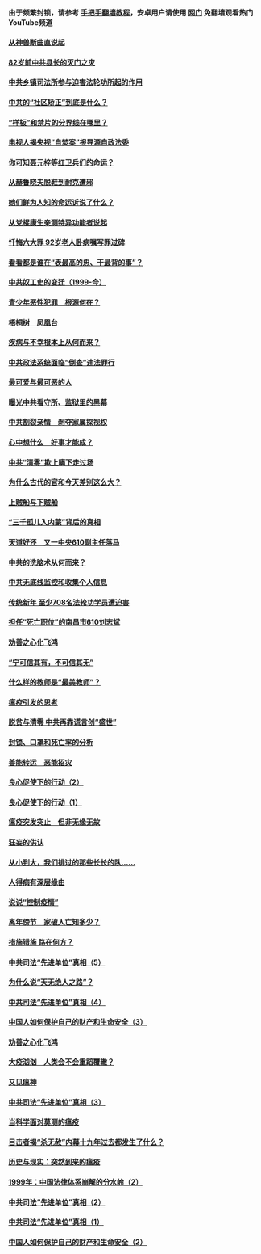 #### 由于频繁封锁，请参考 [手把手翻墙教程](https://github.com/gfw-breaker/guides/wiki/)，安卓用户请使用 [网门](https://github.com/gfw-breaker/nogfw/blob/master/dl.md?t=04140901) 免翻墙观看热门YouTube频道 

#### [从神兽断曲直说起](../pages/19/423201.md?t=04140901) 

#### [82岁前中共县长的灭门之灾](../pages/19/423055.md?t=04140901) 

#### [中共乡镇司法所参与迫害法轮功所起的作用](../pages/19/423064.md?t=04140901) 

#### [中共的“社区矫正”到底是什么？](../pages/19/422870.md?t=04140901) 

#### [“样板”和禁片的分界线在哪里？](../pages/19/422704.md?t=04140901) 

#### [电视人揭央视“自焚案”报导源自政法委](../pages/19/422770.md?t=04140901) 

#### [你可知聂元梓等红卫兵们的命运？](../pages/19/422848.md?t=04140901) 

#### [从赫鲁晓夫脱鞋到耐克遭邪](../pages/19/422826.md?t=04140901) 

#### [她们鲜为人知的命运诉说了什么？](../pages/19/422754.md?t=04140901) 

#### [从党棍康生亲测特异功能者说起](../pages/19/422657.md?t=04140901) 

#### [忏悔六大罪 92岁老人卧病嘱写罪过碑](../pages/19/422750.md?t=04140901) 

#### [看看都是谁在“表最高的忠、干最背的事”？](../pages/19/422703.md?t=04140901) 

#### [中共奴工史的变迁（1999-今）](../pages/19/422656.md?t=04140901) 

#### [青少年恶性犯罪　根源何在？](../pages/19/422449.md?t=04140901) 

#### [梧桐树　凤凰台](../pages/19/422442.md?t=04140901) 

#### [疾病与不幸根本上从何而来？](../pages/19/422438.md?t=04140901) 

#### [中共政法系统面临“倒查”违法罪行](../pages/19/422497.md?t=04140901) 

#### [最可爱与最可恶的人](../pages/19/422448.md?t=04140901) 

#### [曝光中共看守所、监狱里的黑幕](../pages/19/422390.md?t=04140901) 

#### [中共割裂亲情　剥夺家属探视权](../pages/19/422364.md?t=04140901) 

#### [心中想什么　好事才能成？](../pages/19/422318.md?t=04140901) 

#### [中共“清零”欺上瞒下走过场](../pages/19/422306.md?t=04140901) 

#### [为什么古代的官和今天差别这么大？](../pages/19/422228.md?t=04140901) 

#### [上贼船与下贼船](../pages/19/422276.md?t=04140901) 

#### [“三千孤儿入内蒙”背后的真相](../pages/19/422229.md?t=04140901) 

#### [天道好还　又一中央610副主任落马](../pages/19/422155.md?t=04140901) 

#### [中共的洗脑术从何而来？](../pages/19/422154.md?t=04140901) 

#### [中共无底线监控和收集个人信息](../pages/19/422039.md?t=04140901) 

#### [传统新年 至少708名法轮功学员遭迫害](../pages/19/421946.md?t=04140901) 

#### [担任“死亡职位”的南昌市610刘志斌](../pages/19/421957.md?t=04140901) 

#### [劝善之心化飞鸿](../pages/19/421164.md?t=04140901) 

#### [“宁可信其有，不可信其无”](../pages/19/421691.md?t=04140901) 

#### [什么样的教师是“最美教师”？](../pages/19/421755.md?t=04140901) 

#### [瘟疫引发的思考](../pages/19/421594.md?t=04140901) 

#### [脱贫与清零 中共再靠谎言创“盛世”](../pages/19/421590.md?t=04140901) 

#### [封锁、口罩和死亡率的分析](../pages/19/421495.md?t=04140901) 

#### [善能转运　恶能招灾](../pages/19/421334.md?t=04140901) 

#### [良心促使下的行动（2）](../pages/19/421361.md?t=04140901) 

#### [良心促使下的行动（1）](../pages/19/421302.md?t=04140901) 

#### [瘟疫突发突止　但非无缘无故](../pages/19/421281.md?t=04140901) 

#### [狂妄的供认](../pages/19/421199.md?t=04140901) 

#### [从小到大，我们排过的那些长长的队……](../pages/19/421243.md?t=04140901) 

#### [人得病有深层缘由](../pages/19/420864.md?t=04140901) 

#### [说说“控制疫情”](../pages/19/420831.md?t=04140901) 

#### [离年傍节　家破人亡知多少？](../pages/19/420563.md?t=04140901) 

#### [措施错施  路在何方？](../pages/19/420076.md?t=04140901) 

#### [中共司法“先进单位”真相（5）](../pages/19/419453.md?t=04140901) 

#### [为什么说“天无绝人之路”？](../pages/19/419618.md?t=04140901) 

#### [中共司法“先进单位”真相（4）](../pages/19/419452.md?t=04140901) 

#### [中国人如何保护自己的财产和生命安全（3）](../pages/19/419405.md?t=04140901) 

#### [劝善之心化飞鸿](../pages/19/418758.md?t=04140901) 

#### [大疫汹汹　人类会不会重蹈覆辙？](../pages/19/419691.md?t=04140901) 

#### [又见瘟神](../pages/19/419225.md?t=04140901) 

#### [中共司法“先进单位”真相（3）](../pages/19/419451.md?t=04140901) 

#### [当科学面对莫测的瘟疫](../pages/19/419625.md?t=04140901) 

#### [目击者揭“杀无赦”内幕十九年过去都发生了什么？](../pages/19/419617.md?t=04140901) 

#### [历史与现实：突然到来的瘟疫](../pages/19/419619.md?t=04140901) 

#### [1999年：中国法律体系崩解的分水岭（2）](../pages/19/419455.md?t=04140901) 

#### [中共司法“先进单位”真相（2）](../pages/19/419450.md?t=04140901) 

#### [中共司法“先进单位”真相（1）](../pages/19/419449.md?t=04140901) 

#### [中国人如何保护自己的财产和生命安全（2）](../pages/19/419404.md?t=04140901) 

